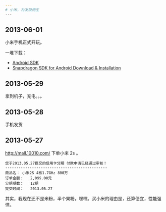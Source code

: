 ```yaml
---
# 小米，为发烧而生
---
```


## 2013-06-01
小米手机正式开玩。

一堆下载：

* [Android SDK](http://developer.android.com/sdk/index.html)
* [Snapdragon SDK for Android Download & Installation](https://developer.qualcomm.com/mobile-development/mobile-technologies/snapdragon-sdk-android/download)
## 2013-05-29
拿到机子，充电。。。
## 2013-05-28
手机发货
## 2013-05-27
http://mall.10010.com/ 下单小米 2s 。

    您于2013.05.27提交的信用卡分期 付款申请已经通过审核！
    ----------------------------------------------
    商品名： 小米2S 4核1.7GHz 800万
    订单金额：   2,099.00元
    分期期数：   12期
    提交时间：   2013.05.27

其实，我现在还不是米粉，半个果粉，嘿嘿。买小米的理由是，还算便宜，性能强悍。